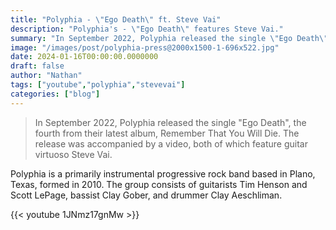 ```yaml
---
title: "Polyphia - \"Ego Death\" ft. Steve Vai"
description: "Polyphia's - \"Ego Death\" features Steve Vai."
summary: "In September 2022, Polyphia released the single \"Ego Death\" featuring guitar virtuoso Steve Vai."
image: "/images/post/polyphia-press@2000x1500-1-696x522.jpg"
date: 2024-01-16T00:00:00.0000000
draft: false
author: "Nathan"
tags: ["youtube","polyphia","stevevai"]
categories: ["blog"]
---
```

> In September 2022, Polyphia released the single "Ego Death", the fourth from their latest album, Remember That You Will Die. The release was accompanied by a video, both of which feature guitar virtuoso Steve Vai.

Polyphia is a primarily instrumental progressive rock band based in Plano, Texas, formed in 2010. The group consists of guitarists Tim Henson and Scott LePage, bassist Clay Gober, and drummer Clay Aeschliman. 

{{< youtube 1JNmz17gnMw >}}